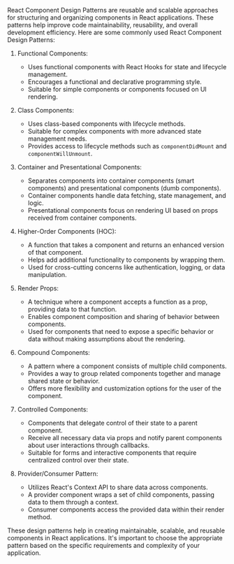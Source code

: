 React Component Design Patterns are reusable and scalable approaches for structuring and organizing components in React applications. These patterns help improve code maintainability, reusability, and overall development efficiency. Here are some commonly used React Component Design Patterns:

1. Functional Components:
   - Uses functional components with React Hooks for state and lifecycle management.
   - Encourages a functional and declarative programming style.
   - Suitable for simple components or components focused on UI rendering.

2. Class Components:
   - Uses class-based components with lifecycle methods.
   - Suitable for complex components with more advanced state management needs.
   - Provides access to lifecycle methods such as `componentDidMount` and `componentWillUnmount`.

3. Container and Presentational Components:
   - Separates components into container components (smart components) and presentational components (dumb components).
   - Container components handle data fetching, state management, and logic.
   - Presentational components focus on rendering UI based on props received from container components.

4. Higher-Order Components (HOC):
   - A function that takes a component and returns an enhanced version of that component.
   - Helps add additional functionality to components by wrapping them.
   - Used for cross-cutting concerns like authentication, logging, or data manipulation.

5. Render Props:
   - A technique where a component accepts a function as a prop, providing data to that function.
   - Enables component composition and sharing of behavior between components.
   - Used for components that need to expose a specific behavior or data without making assumptions about the rendering.

6. Compound Components:
   - A pattern where a component consists of multiple child components.
   - Provides a way to group related components together and manage shared state or behavior.
   - Offers more flexibility and customization options for the user of the component.

7. Controlled Components:
   - Components that delegate control of their state to a parent component.
   - Receive all necessary data via props and notify parent components about user interactions through callbacks.
   - Suitable for forms and interactive components that require centralized control over their state.

8. Provider/Consumer Pattern:
   - Utilizes React's Context API to share data across components.
   - A provider component wraps a set of child components, passing data to them through a context.
   - Consumer components access the provided data within their render method.

These design patterns help in creating maintainable, scalable, and reusable components in React applications. It's important to choose the appropriate pattern based on the specific requirements and complexity of your application.
